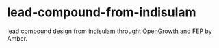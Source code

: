 # lead-compound-from-indisulam

lead compound design from [indisulam](https://pubchem.ncbi.nlm.nih.gov/compound/Indisulam#section=Computed-Descriptors) throught [OpenGrowth](https://pubs.acs.org/doi/10.1021/acs.jmedchem.5b00886) and FEP by Amber.  
